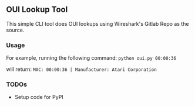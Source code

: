 ## OUI Lookup Tool

This simple CLI tool does OUI lookups using Wireshark's Gitlab Repo as the source.

### Usage

For example, running the following command:
`python oui.py 00:00:36`

will return: `MAC: 00:00:36 | Manufacturer: Atari Corporation`

### TODOs

- Setup code for PyPI
